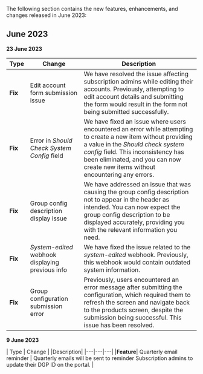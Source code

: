 The following section contains the new features, enhancements, and changes released in June 2023:

## June 2023

**23 June 2023**

| Type | Change | Description |
|---|---|---|
|**Fix**| Edit account form submission issue |  We have resolved the issue affecting subscription admins while editing their accounts. Previously, attempting to edit account details and submitting the form would result in the form not being submitted successfully. |
|**Fix**| Error in *Should Check System Config* field | We have fixed an issue where users encountered an error while attempting to create a new item without providing a value in the *Should check system config* field. This inconsistency has been eliminated, and you can now create new items without encountering any errors. |
|**Fix**| Group config description display issue | We have addressed an issue that was causing the group config description not to appear in the header as intended. You can now expect the group config description to be displayed accurately, providing you with the relevant information you need.|
|**Fix**| *System-edited* webhook displaying previous info | We have fixed the issue related to the *system-edited* webhook. Previously, this webhook would contain outdated system information.|
|**Fix**| Group configuration submission error | Previously, users encountered an error message after submitting the configuration, which required them to refresh the screen and navigate back to the products screen, despite the submission being successful. This issue has been resolved. |

**9 June 2023**

| Type | Change | |Description|
|---|---|---|
|**Feature**| Quarterly email reminder | Quarterly emails will be sent to reminder Subscription admins to update their DGP ID on the portal. |

